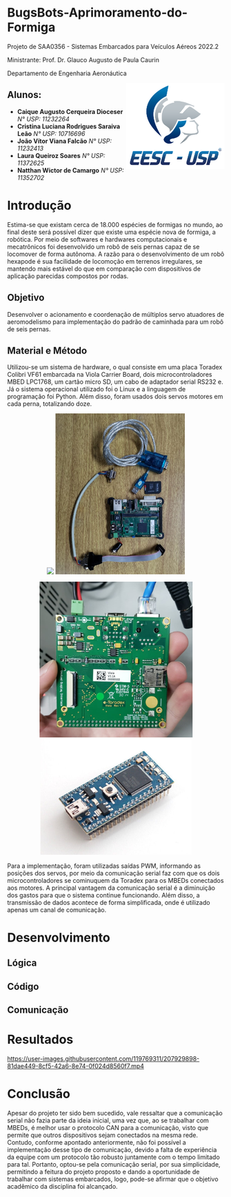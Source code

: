 # BugsBots-Aprimoramento-do-Formiga
  Projeto de SAA0356 - Sistemas Embarcados para Veículos Aéreos 2022.2
  
  Ministrante: Prof. Dr. Glauco Augusto de Paula Caurin
  
  Departamento de Engenharia Aeronáutica

<img src="./Imagens/identidade_visual_novo_logo.png" align="right"
     alt="Logo EESC" height="200">


## Alunos:
* **Caique Augusto Cerqueira Dioceser** *N° USP: 11232264* 
* **Cristina Luciana Rodrigues Saraiva Leão** *N° USP: 10716696* 
* **João Vítor Viana Falcão** *N° USP: 11232413* 
* **Laura Queiroz Soares** *N° USP: 11372625* 
* **Natthan Wictor de Camargo** *N° USP: 11352702* 


# Introdução
Estima-se que existam cerca de 18.000 espécies de formigas no mundo, ao final deste será possível dizer que existe uma espécie nova de formiga, a robótica. Por meio de softwares e hardwares computacionais e mecatrônicos foi desenvolvido um robô de seis pernas capaz de se locomover de forma autônoma. A razão para o desenvolvimento de um robô hexapode é sua facilidade de locomoção em terrenos irregulares, se mantendo mais estável do que em comparação com dispositívos de aplicação parecidas compostos por rodas.

## Objetivo
Desenvolver o acionamento e coordenação de múltiplos servo atuadores de aeromodelismo para implementação do padrão de caminhada para um robô de seis pernas.

## Material e Método
Utilizou-se um sistema de hardware, o qual consiste em uma placa Toradex Colibri VF61 embarcada na Viola Carrier Board, dois microcontroladores MBED LPC1768, um cartão micro SD, um cabo de adaptador serial RS232 e. Já o sistema operacional utilizado foi o Linux e a linguagem de programação foi Python. Além disso, foram usados dois servos motores em cada perna, totalizando doze.

<p align="center">
<img src="./Imagens/Módulo Colibri VF61.jpeg" width ="405" >
<img src="./Imagens/Placa Viola e MicroSD.jpeg" width="300">
</p>

<p align="center">
<img src="./Imagens/Placa Viola.jpeg" width ="355" >
<img src="./Imagens/Mbed.jpg" width="350">
</p>

Para a implementação, foram utilizadas saídas PWM, informando as posições dos servos, por meio da comunicação serial faz com que os dois microcontroladores se cominuquem da Toradex para os MBEDs conectados aos motores. A principal vantagem da comunicação serial é a diminuição dos gastos para que o sistema continue funcionando. Além disso, a transmissão de dados acontece de forma simplificada, onde é utilizado apenas um canal de comunicação.

# Desenvolvimento
## Lógica

## Código

## Comunicação


# Resultados







https://user-images.githubusercontent.com/119769311/207929898-81dae449-8cf5-42a6-8e74-0f024d8560f7.mp4



# Conclusão
Apesar do projeto ter sido bem sucedido, vale ressaltar que a comunicação serial não fazia parte da ideia inicial, uma vez que, ao se trabalhar com MBEDs, é melhor usar o protocolo CAN para a comunicação, visto que permite que outros dispositivos sejam conectados na mesma rede. Contudo, conforme apontado anteriormente, não foi possível a implementação desse tipo de comunicação, devido a falta de experiência da equipe com um protocolo tão robusto juntamente com o tempo limitado para tal. Portanto, optou-se pela comunicação serial, por sua simplicidade, permitindo a feitura do projeto proposto e dando a oportunidade de trabalhar com sistemas embarcados, logo, pode-se afirmar que o objetivo acadêmico da disciplina foi alcançado.

